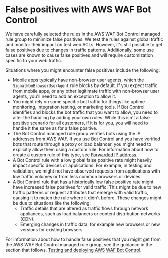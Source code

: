 # False positives with AWS WAF Bot Control<a name="waf-bot-control-false-positives"></a>

We have carefully selected the rules in the AWS WAF Bot Control managed rule group to minimize false positives\. We test the rules against global traffic and monitor their impact on test web ACLs\. However, it's still possible to get false positives due to changes in traffic patterns\. Additionally, some use cases are known to cause false positives and will require customization specific to your web traffic\. 

Situations where you might encounter false positives include the following: 
+ Mobile apps typically have non\-browser user agents, which the `SignalNonBrowserUserAgent` rule blocks by default\. If you expect traffic from mobile apps, or any other legitimate traffic with non\-browser user agents, you'll need to add an exception to allow it\. 
+ You might rely on some specific bot traffic for things like uptime monitoring, integration testing, or marketing tools\. If Bot Control identifies and blocks the bot traffic that you want to allow, you need to alter the handling by adding your own rules\. While this isn't a false positive scenario for all customers, if it is for you, you will need to handle it the same as for a false positive\. 
+ The Bot Control managed rule group verifies bots using the IP addresses from AWS WAF\. If you use Bot Control and you have verified bots that route through a proxy or load balancer, you might need to explicitly allow them using a custom rule\. For information about how to create a custom rule of this type, see [Forwarded IP address](waf-rule-statement-forwarded-ip-address.md)\. 
+ A Bot Control rule with a low global false positive rate might heavily impact specific devices or applications\. For example, in testing and validation, we might not have observed requests from applications with low traffic volumes or from less common browsers or devices\. 
+ A Bot Control rule that has a historically low false positive rate might have increased false positives for valid traffic\. This might be due to new traffic patterns or request attributes that emerge with valid traffic, causing it to match the rule where it didn't before\. These changes might be due to situations like the following:
  + Traffic details that are altered as traffic flows through network appliances, such as load balancers or content distribution networks \(CDN\)\.
  + Emerging changes in traffic data, for example new browsers or new versions for existing browsers\.

For information about how to handle false positives that you might get from the AWS WAF Bot Control managed rule group, see the guidance in the section that follows, [Testing and deploying AWS WAF Bot Control](waf-bot-control-deploying.md)\.